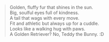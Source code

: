 > Golden, fluffy fur that shines in the sun.   
Big, soulful eyes full of kindness.   
A tail that wags with every move.   
Fit and athletic but always up for a cuddle.    
Looks like a walking hug with paws.  
A Golden Retriever? No, Teddy the Bunny. :D   